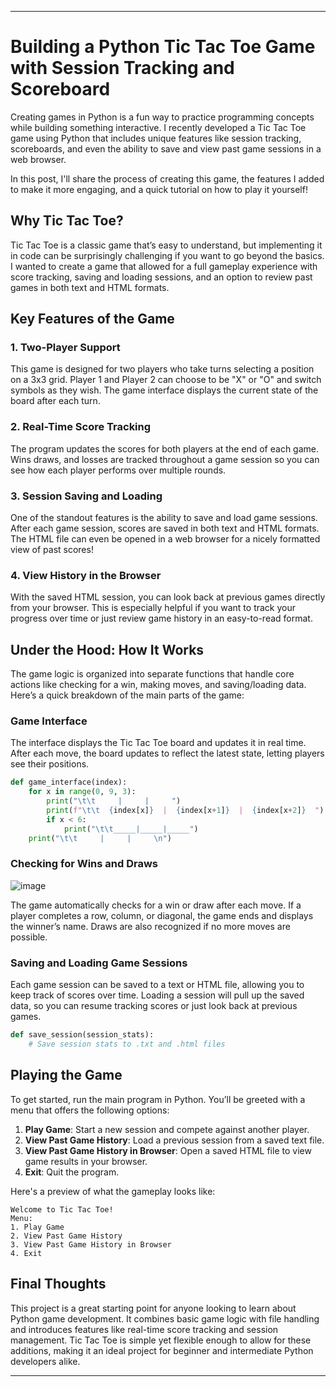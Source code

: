 
---

# Building a Python Tic Tac Toe Game with Session Tracking and Scoreboard

Creating games in Python is a fun way to practice programming concepts while building something interactive. I recently developed a Tic Tac Toe game using Python that includes unique features like session tracking, scoreboards, and even the ability to save and view past game sessions in a web browser.

In this post, I'll share the process of creating this game, the features I added to make it more engaging, and a quick tutorial on how to play it yourself!

## Why Tic Tac Toe?

Tic Tac Toe is a classic game that’s easy to understand, but implementing it in code can be surprisingly challenging if you want to go beyond the basics. I wanted to create a game that allowed for a full gameplay experience with score tracking, saving and loading sessions, and an option to review past games in both text and HTML formats.

## Key Features of the Game

### 1. **Two-Player Support**

This game is designed for two players who take turns selecting a position on a 3x3 grid. Player 1 and Player 2 can choose to be "X" or "O" and switch symbols as they wish. The game interface displays the current state of the board after each turn.

### 2. **Real-Time Score Tracking**

The program updates the scores for both players at the end of each game. Wins draws, and losses are tracked throughout a game session so you can see how each player performs over multiple rounds.

### 3. **Session Saving and Loading**

One of the standout features is the ability to save and load game sessions. After each game session, scores are saved in both text and HTML formats. The HTML file can even be opened in a web browser for a nicely formatted view of past scores!

### 4. **View History in the Browser**

With the saved HTML session, you can look back at previous games directly from your browser. This is especially helpful if you want to track your progress over time or just review game history in an easy-to-read format.

## Under the Hood: How It Works

The game logic is organized into separate functions that handle core actions like checking for a win, making moves, and saving/loading data. Here’s a quick breakdown of the main parts of the game:

### Game Interface

The interface displays the Tic Tac Toe board and updates it in real time. After each move, the board updates to reflect the latest state, letting players see their positions.

```python
def game_interface(index):
    for x in range(0, 9, 3):
        print("\t\t     |     |     ")
        print(f"\t\t  {index[x]}  |  {index[x+1]}  |  {index[x+2]}  ")
        if x < 6:
            print("\t\t_____|_____|_____")
    print("\t\t     |     |     \n")
```



### Checking for Wins and Draws

![image](https://github.com/user-attachments/assets/6c9ce18f-2d7f-4b92-875d-10e398a5ed2b)


The game automatically checks for a win or draw after each move. If a player completes a row, column, or diagonal, the game ends and displays the winner’s name. Draws are also recognized if no more moves are possible.

### Saving and Loading Game Sessions

Each game session can be saved to a text or HTML file, allowing you to keep track of scores over time. Loading a session will pull up the saved data, so you can resume tracking scores or just look back at previous games.

```python
def save_session(session_stats):
    # Save session stats to .txt and .html files
```

## Playing the Game

To get started, run the main program in Python. You’ll be greeted with a menu that offers the following options:

1. **Play Game**: Start a new session and compete against another player.
2. **View Past Game History**: Load a previous session from a saved text file.
3. **View Past Game History in Browser**: Open a saved HTML file to view game results in your browser.
4. **Exit**: Quit the program.

Here's a preview of what the gameplay looks like:

```plaintext
Welcome to Tic Tac Toe!
Menu:
1. Play Game
2. View Past Game History
3. View Past Game History in Browser
4. Exit
```

## Final Thoughts

This project is a great starting point for anyone looking to learn about Python game development. It combines basic game logic with file handling and introduces features like real-time score tracking and session management. Tic Tac Toe is simple yet flexible enough to allow for these additions, making it an ideal project for beginner and intermediate Python developers alike.



---

